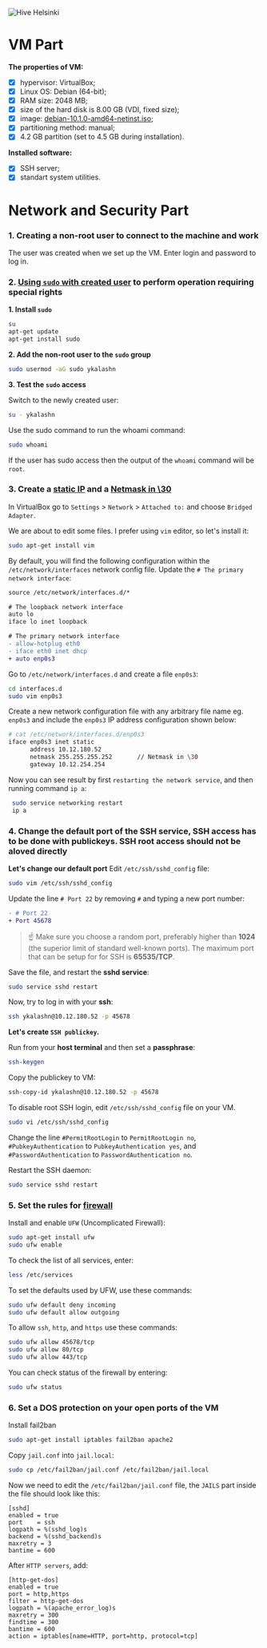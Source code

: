 ![Hive Helsinki](https://miro.medium.com/max/3200/1*IszpKRN_x7RbKDClj6oqhQ.png)

# VM Part
**The properties of VM:**
- [x] hypervisor: VirtualBox; 
- [x] Linux OS: Debian (64-bit);
- [x] RAM size: 2048 MB;
- [x] size of the hard disk is 8.00 GB (VDI, fixed size);
- [x] image: [debian-10.1.0-amd64-netinst.iso](https://www.debian.org/distrib/);
- [x] partitioning method: manual;
- [x] 4.2 GB partition (set to 4.5 GB during installation).

**Installed software:**
- [x] SSH server;
- [x] standart system utilities.
# Network and Security Part
### 1. Creating a non-root user to connect to the machine and work
The user was created when we set up the VM. Enter login and password to log in.
### 2. [Using `sudo` with created user](https://hostadvice.com/how-to/how-to-create-a-non-root-user-on-ubuntu-18-04-server/) to perform operation requiring special rights

**1. Install `sudo`**
```sh
su
apt-get update
apt-get install sudo
```
**2. Add the non-root user to the `sudo` group**
```sh
sudo usermod -aG sudo ykalashn
```
**3. Test the `sudo` access**

Switch to the newly created user:
```sh
su - ykalashn
```
Use the sudo command to run the whoami command:
```sh
sudo whoami
```
If the user has sudo access then the output of the `whoami` command will be 
`root`.
### 3. Create a [static IP](https://linuxconfig.org/how-to-setup-a-static-ip-address-on-debian-linux) and a [Netmask in \30](https://www.aelius.com/njh/subnet_sheet.html)
In VirtualBox go to `Settings` > `Network` > `Attached to:` and choose `Bridged Adapter`.

We are about to edit some files. I prefer using `vim` editor, so let's install it:
```sh
sudo apt-get install vim
``` 
By default, you will find the following configuration within the `/etc/network/interfaces` network config file. Update the `# The primary network interface`:
```diff
source /etc/network/interfaces.d/*

# The loopback network interface
auto lo
iface lo inet loopback

# The primary network interface
- allow-hotplug eth0
- iface eth0 inet dhcp
+ auto enp0s3
```
Go to `/etc/network/interfaces.d` and create a file `enp0s3`: 
```sh
cd interfaces.d
sudo vim enp0s3
```
Create a new network configuration file with any arbitrary file name eg. `enp0s3` and include the `enp0s3` IP address configuration shown below:
```sh
# cat /etc/network/interfaces.d/enp0s3
iface enp0s3 inet static
      address 10.12.180.52
      netmask 255.255.255.252       // Netmask in \30
      gateway 10.12.254.254
 ```
 Now you can see result by first `restarting the network service`, and then running command `ip a`:
```sh
 sudo service networking restart
 ip a
 ```
### 4. Change the default port of the SSH service, SSH access has to be done with publickeys. SSH root access should not be aloved directly

**Let's change our default port**
Edit `/etc/ssh/sshd_config` file:
```sh
sudo vim /etc/ssh/sshd_config
```
Update the line `# Port 22` by removing `#` and typing a new port number:
```diff
- # Port 22
+ Port 45678
```
> :point_up: Make sure you choose a random port, preferably higher than **1024** (the superior limit of standard well-known ports). The maximum port that can be setup for for SSH is **65535/TCP**.

Save the file, and restart the **sshd service**:
```sh
sudo service sshd restart
```
Now, try to log in with your **ssh**:
```sh
ssh ykalashn@10.12.180.52 -p 45678
```
**Let's create `SSH publickey`.**

Run from your **host terminal** and then set a **passphrase**:
```sh
ssh-keygen
```
Copy the publickey to VM:
```sh
ssh-copy-id ykalashn@10.12.180.52 -p 45678
```
To disable root SSH login, edit `/etc/ssh/sshd_config` file on your VM.
```sh
sudo vi /etc/ssh/sshd_config
```
Change the line `#PermitRootLogin` to `PermitRootLogin no`, `#PubkeyAuthentication` to `PubkeyAuthentication yes`, and `#PasswordAuthentication` to `PasswordAuthentication no`. 

Restart the SSH daemon: 
```sh
sudo service sshd restart
```
### 5. Set the rules for [firewall](https://www.digitalocean.com/community/tutorials/how-to-set-up-a-firewall-with-ufw-on-debian-9)
Install and enable `UFW` (Uncomplicated Firewall):
```sh
sudo apt-get install ufw
sudo ufw enable
```
To check the list of all services, enter:
```sh
less /etc/services
```
To set the defaults used by UFW, use these commands:
```sh
sudo ufw default deny incoming
sudo ufw default allow outgoing
```
To allow `ssh`, `http`, and `https` use these commands:
```sh
sudo ufw allow 45678/tcp
sudo ufw allow 80/tcp
sudo ufw allow 443/tcp
```
You can check status of the firewall by entering:
```sh
sudo ufw status
```
### 6. Set a DOS protection on your open ports of the VM
Install fail2ban
```sh
sudo apt-get install iptables fail2ban apache2
```
Copy `jail.conf` into `jail.local`:
```sh
sudo cp /etc/fail2ban/jail.conf /etc/fail2ban/jail.local
```
Now we need to edit the `/etc/fail2ban/jail.conf` file, the `JAILS` part inside the file should look like this:
```
[sshd]
enabled = true
port    = ssh 
logpath = %(sshd_log)s
backend = %(sshd_backend)s
maxretry = 3
bantime = 600
```
After `HTTP servers`, add:
```
[http-get-dos]
enabled = true
port = http,https
filter = http-get-dos
logpath = %(apache_error_log)s
maxretry = 300
findtime = 300
bantime = 600
action = iptables[name=HTTP, port=http, protocol=tcp]
```

















